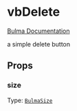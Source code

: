 # vbDelete

[Bulma Documentation](https://bulma.io/documentation/elements/delete/)

a simple delete button

## Props

### size

Type: [`BulmaSize`](../../types/common_types.md#bulmasize)